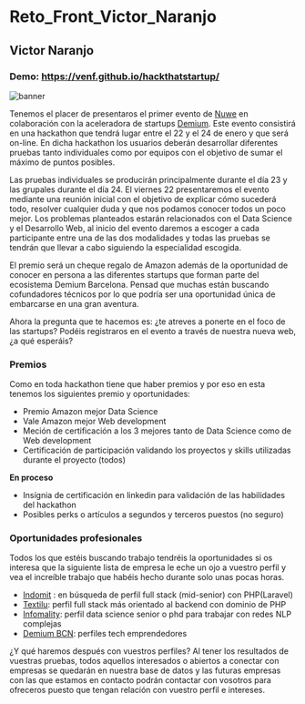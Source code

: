 # Reto_Front_Victor_Naranjo
## Victor Naranjo
### Demo: https://venf.github.io/hackthatstartup/

![banner](/Assets/banner.jpeg)

Tenemos el placer de presentaros el primer evento de [Nuwe](https://nuwe.io) en colaboración con la aceleradora de startups [Demium](https://demium.com/). Este evento consistirá en una hackathon que tendrá lugar entre el 22 y el 24 de enero y que será on-line. En dicha hackathon los usuarios deberán desarrollar diferentes pruebas tanto individuales como por equipos con el objetivo de sumar el máximo de puntos posibles. 

Las pruebas individuales se producirán principalmente durante el día 23 y las grupales durante el día 24. El viernes 22 presentaremos el evento mediante una reunión inicial con el objetivo de explicar cómo sucederá todo, resolver cualquier duda y que nos podamos conocer todos un poco mejor. Los problemas planteados estarán relacionados con el Data Science y el Desarrollo Web, al inicio del evento daremos a escoger a cada participante entre una de las dos modalidades y todas las pruebas se tendrán que llevar a cabo siguiendo la especialidad escogida.

El premio será un cheque regalo de Amazon además de la oportunidad de conocer en persona a las diferentes startups que forman parte del ecosistema Demium Barcelona. Pensad que muchas están buscando cofundadores técnicos por lo que podría ser una oportunidad única de embarcarse en una gran aventura.

Ahora la pregunta que te hacemos es: ¿te atreves a ponerte en el foco de las startups? Podéis registraros en el evento a través de nuestra nueva web, ¿a qué esperáis?

### Premios 

Como en toda hackathon tiene que haber premios y por eso en esta tenemos los siguientes premio y oportunidades:

- Premio Amazon mejor Data Science
- Vale Amazon mejor Web development
- Meción de certificación a los 3 mejores tanto de Data Science como de Web development
- Certificación de participación validando los proyectos y skills utilizadas durante el proyecto (todos)

**En proceso**

- Insígnia de certificación en linkedin para validación de las habilidades del hackathon
- Posibles perks o artículos a segundos y terceros puestos (no seguro)


### Oportunidades profesionales

Todos los que estéis buscando trabajo tendréis la oportunidades si os interesa que la siguiente lista de empresa le eche un ojo a vuestro perfil  y vea el increíble trabajo que habéis hecho durante solo unas pocas horas.

- [Indomit](https://www.indomit.io/) : en búsqueda de perfil full stack (mid-senior) con PHP(Laravel)
- [Textilu](https://llama-oval-l9ft.squarespace.com/): perfil full stack más orientado al backend con dominio de PHP
- [Infomality](): perfil data science senior o phd para trabajar con redes NLP complejas
- [Demium BCN](https://demium.com/): perfiles tech emprendedores


¿Y qué haremos después con vuestros perfiles? Al tener los resultados de vuestras pruebas, todos aquellos interesados o abiertos a conectar con empresas se quedarán en nuestra base de datos y las futuras empresas con las que estamos en contacto podrán contactar con vosotros para ofreceros puesto que tengan relación con vuestro perfil e intereses.


